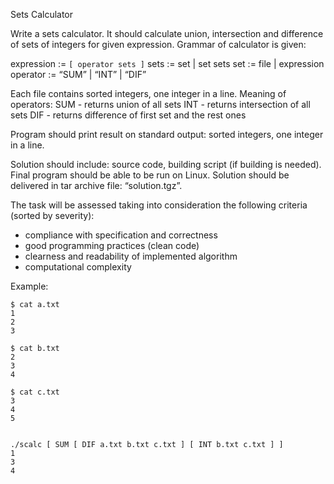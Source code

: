 Sets Calculator

Write a sets calculator. It should calculate union, intersection and difference of sets of integers for given expression.
Grammar of calculator is given:

expression := `[ operator sets ]`
sets := set | set sets
set := file | expression
operator := “SUM” | “INT” | “DIF”

Each file contains sorted integers, one integer in a line.
Meaning of operators:
    SUM - returns union of all sets
    INT - returns intersection of all sets
    DIF - returns difference of first set and the rest ones

Program should print result on standard output: sorted integers, one integer in a line.

Solution should include: source code, building script (if building is needed). 
Final program should be able to be run on Linux. 
Solution should be delivered in tar archive file: “solution.tgz”.

The task will be assessed taking into consideration the following criteria (sorted by severity):
- compliance with specification and correctness
- good programming practices (clean code)
- clearness and readability of implemented algorithm
- computational complexity

Example:
``` 
$ cat a.txt
1
2
3

$ cat b.txt
2
3
4

$ cat c.txt
3
4
5


./scalc [ SUM [ DIF a.txt b.txt c.txt ] [ INT b.txt c.txt ] ]
1
3
4

```

